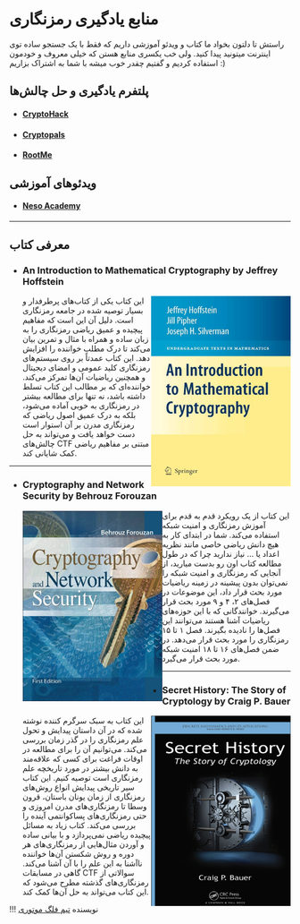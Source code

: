 # منابع یادگیری رمزنگاری

راستش تا دلتون بخواد ما کتاب و ویدئو آموزشی داریم که فقط با یک جستجو ساده توی اینترنت میتونید پیدا کنید. ولی خب یکسری منابع هستن که خیلی معروف و خودمون استفاده کردیم و گفتیم چقدر خوب میشه با شما به اشتراک بزاریم :)

## پلتفرم یادگیری و حل چالش‌ها
- #### <a target="_blank" href="https://Cryptohack.org">CryptoHack</a>
- #### <a target="_blank" href="https://cryptopals.com/">Cryptopals</a>
- #### <a target="_blank" href="https://www.root-me.org/en/Challenges/Cryptanalysis/">RootMe</a>
## ویدئوهای آموزشی
- #### <a target="_blank" href="https://youtu.be/JoeiLuFNBc4?si=ChZzn0aEJOETuMey">Neso Academy</a>

--- 

## معرفی کتاب
- ### An Introduction to Mathematical Cryptography by Jeffrey Hoffstein
    <img src="Introduction-to-Mathematical-Cryptography_Hoffstein.jpg" alt="Introduction-to-Mathematical-Cryptography_Hoffstein" style="width: 250px; height: 340px;" align="right"/>

    این کتاب یکی از کتاب‌های پرطرفدار و بسیار توصیه شده در جامعه رمزنگاری است.  دلیل آن این است که مفاهیم پیچیده و عمیق ریاضی رمزنگاری را به زبان ساده و همراه با مثال و تمرین بیان می‌کند تا درک مطلب خواننده را افزایش دهد.
    این کتاب عمدتاً بر روی سیستم‌های رمزنگاری کلید عمومی و امضای دیجیتال و همچنین ریاضیات آن‌ها تمرکز می‌کند. خواننده‌ای که بر مطالب این کتاب تسلط داشته باشد، نه تنها برای مطالعه بیشتر در رمزنگاری به خوبی آماده می‌شود، بلکه به درک عمیق اصول ریاضی که رمزنگاری مدرن بر آن استوار است دست خواهد یافت و می‌تواند به حل چالش‌های CTF مبتنی بر مفاهیم ریاضی کمک شایانی کند.

---
- ### Cryptography and Network Security by Behrouz Forouzan
    <img src="Cryptography-And-Network-Security_Forouzan.jpg" alt="Cryptography-And-Network-Security_Forouzan" style="width: 250px; height: 340px;" align="left" />
    این کتاب از یک رویکرد قدم به قدم برای آموزش رمزنگاری و امنیت شبکه استفاده می‌کند. شما در ابتدای کار به هیچ دانش ریاضی خاصی مانند نظریه اعداد یا ... نیاز ندارید چرا که در طول مطالعه کتاب اون رو بدست میارید، از آنجایی که رمزنگاری و امنیت شبکه را نمی‌توان بدون پیشینه در  زمینه ریاضیات مورد بحث قرار داد، این موضوعات در فصل‌های ۲، ۴ و ۹ مورد بحث قرار می‌گیرند. خوانندگانی که با این حوزه‌های ریاضیات آشنا هستند می‌توانند این فصل‌ها را نادیده بگیرند. فصل ۱ تا ۱۵ رمزنگاری را مورد بحث قرار می‌دهد. در ضمن فصل‌های ۱۶ تا ۱۸ امنیت شبکه مورد بحث قرار می‌گیرد. 
    
---
- ### Secret History: The Story of Cryptology by Craig P. Bauer 
    <img src="Secret History The Story of Cryptology.png" alt="Secret_History_The_Story_of_Cryptology" style="width: 250px; height: 340px;" align="right"/>
    این کتاب به سبک سرگرم‌ کننده نوشته شده  که در آن داستان پیدایش و تحول علم رمزنگاری را در گذر زمان بررسی می‌کند.  می‌توانیم آن را برای مطالعه در اوقات فراغت برای کسی که علاقه‌مند به دانش بیشتر در مورد تاریخچه علم رمزنگاری است توصیه کنیم. این کتاب سیر تاریخی پیدایش انواع روش‌های رمزنگاری از زمان یونان باستان، قرون وسطا تا رمزنگاری‌های مدرن امروزی و حتی رمزنگاری‌های  پساکوانتمی آینده را بررسی می‌کند. کتاب زیاد به مسائل پیچیده ریاضی نمی‌پردازد و با بیانی ساده و آوردن مثال‌هایی از رمزنگاری‌های هر دوره و روش شکستن آن‌ها خواننده ناآشنا به این علم را با آن آشنا می‌کند. گاهی در مسابقات CTF سوالاتی از رمزنگاری‌های گذشته مطرح می‌شود که این کتاب می‌تواند به حل آن‌ها کمک کند. 

!!! نویسنده
    [تیم فلگ موتوری](https://github.com/flagmotori)

	